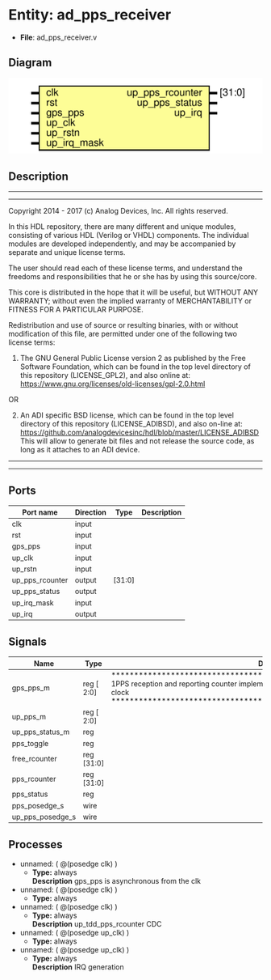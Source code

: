 # Entity: ad_pps_receiver

- **File**: ad_pps_receiver.v
## Diagram

![Diagram](ad_pps_receiver.svg "Diagram")
## Description

 ***************************************************************************
 ***************************************************************************
 Copyright 2014 - 2017 (c) Analog Devices, Inc. All rights reserved.

 In this HDL repository, there are many different and unique modules, consisting
 of various HDL (Verilog or VHDL) components. The individual modules are
 developed independently, and may be accompanied by separate and unique license
 terms.

 The user should read each of these license terms, and understand the
 freedoms and responsibilities that he or she has by using this source/core.

 This core is distributed in the hope that it will be useful, but WITHOUT ANY
 WARRANTY; without even the implied warranty of MERCHANTABILITY or FITNESS FOR
 A PARTICULAR PURPOSE.

 Redistribution and use of source or resulting binaries, with or without modification
 of this file, are permitted under one of the following two license terms:

   1. The GNU General Public License version 2 as published by the
      Free Software Foundation, which can be found in the top level directory
      of this repository (LICENSE_GPL2), and also online at:
      <https://www.gnu.org/licenses/old-licenses/gpl-2.0.html>

 OR

   2. An ADI specific BSD license, which can be found in the top level directory
      of this repository (LICENSE_ADIBSD), and also on-line at:
      https://github.com/analogdevicesinc/hdl/blob/master/LICENSE_ADIBSD
      This will allow to generate bit files and not release the source code,
      as long as it attaches to an ADI device.

 ***************************************************************************
 ***************************************************************************

## Ports

| Port name       | Direction | Type   | Description |
| --------------- | --------- | ------ | ----------- |
| clk             | input     |        |             |
| rst             | input     |        |             |
| gps_pps         | input     |        |             |
| up_clk          | input     |        |             |
| up_rstn         | input     |        |             |
| up_pps_rcounter | output    | [31:0] |             |
| up_pps_status   | output    |        |             |
| up_irq_mask     | input     |        |             |
| up_irq          | output    |        |             |
## Signals

| Name             | Type         | Description                                                                                                                                                                                                                                                 |
| ---------------- | ------------ | ----------------------------------------------------------------------------------------------------------------------------------------------------------------------------------------------------------------------------------------------------------- |
| gps_pps_m        | reg   [ 2:0] |  *************************************************************************  1PPS reception and reporting counter implementation  Note: this module should run on the core clock  *************************************************************************  |
| up_pps_m         | reg   [ 2:0] |                                                                                                                                                                                                                                                             |
| up_pps_status_m  | reg          |                                                                                                                                                                                                                                                             |
| pps_toggle       | reg          |                                                                                                                                                                                                                                                             |
| free_rcounter    | reg   [31:0] |                                                                                                                                                                                                                                                             |
| pps_rcounter     | reg   [31:0] |                                                                                                                                                                                                                                                             |
| pps_status       | reg          |                                                                                                                                                                                                                                                             |
| pps_posedge_s    | wire         |                                                                                                                                                                                                                                                             |
| up_pps_posedge_s | wire         |                                                                                                                                                                                                                                                             |
## Processes
- unnamed: ( @(posedge clk) )
  - **Type:** always
</br>**Description**
 gps_pps is asynchronous from the clk 
- unnamed: ( @(posedge clk) )
  - **Type:** always
- unnamed: ( @(posedge clk) )
  - **Type:** always
</br>**Description**
 up_tdd_pps_rcounter CDC 
- unnamed: ( @(posedge up_clk) )
  - **Type:** always
- unnamed: ( @(posedge up_clk) )
  - **Type:** always
</br>**Description**
 IRQ generation 
